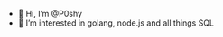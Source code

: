 - 👋 Hi, I’m @P0shy
- 👀 I’m interested in golang, node.js and all things SQL

<!---
P0shy/P0shy is a ✨ special ✨ repository because its `README.md` (this file) appears on your GitHub profile.
You can click the Preview link to take a look at your changes.
--->
